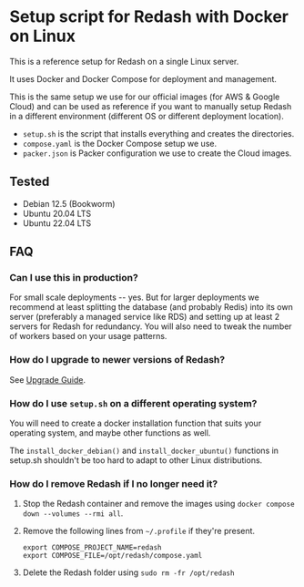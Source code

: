 # Setup script for Redash with Docker on Linux

This is a reference setup for Redash on a single Linux server.

It uses Docker and Docker Compose for deployment and management.

This is the same setup we use for our official images (for AWS & Google Cloud) and can be used as reference if you want
to manually setup Redash in a different environment (different OS or different deployment location).

- `setup.sh` is the script that installs everything and creates the directories.
- `compose.yaml` is the Docker Compose setup we use.
- `packer.json` is Packer configuration we use to create the Cloud images.

## Tested

- Debian 12.5 (Bookworm)
- Ubuntu 20.04 LTS
- Ubuntu 22.04 LTS

## FAQ

### Can I use this in production?

For small scale deployments -- yes. But for larger deployments we recommend at least splitting the database (and
probably Redis) into its own server (preferably a managed service like RDS) and setting up at least 2 servers for
Redash for redundancy. You will also need to tweak the number of workers based on your usage patterns.

### How do I upgrade to newer versions of Redash?

See [Upgrade Guide](https://redash.io/help/open-source/admin-guide/how-to-upgrade).

### How do I use `setup.sh` on a different operating system?

You will need to create a docker installation function that suits your operating system, and maybe other functions as
well.

The `install_docker_debian()` and `install_docker_ubuntu()` functions in setup.sh shouldn't be too hard to adapt to
other Linux distributions.

### How do I remove Redash if I no longer need it?

1. Stop the Redash container and remove the images using `docker compose down --volumes --rmi all`.
2. Remove the following lines from `~/.profile` if they're present.

   ```
   export COMPOSE_PROJECT_NAME=redash
   export COMPOSE_FILE=/opt/redash/compose.yaml
   ```

3. Delete the Redash folder using `sudo rm -fr /opt/redash`
